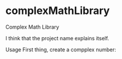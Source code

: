 # complexMathLibrary
Complex Math Library

I think that the project name explains itself.

Usage
First thing, create a compplex number:

